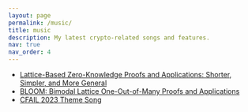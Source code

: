 ```yaml
---
layout: page
permalink: /music/
title: music
description: My latest crypto-related songs and features.
nav: true
nav_order: 4
---
```


<div>
  <ul>
    <li><a href="https://www.youtube.com/watch?v=2uVsVYtedVQ">Lattice-Based Zero-Knowledge Proofs and Applications: Shorter, Simpler, and More General</a></li>
    <li><a href="https://www.youtube.com/watch?v=1z362xyQtYQ">BLOOM: Bimodal Lattice One-Out-of-Many Proofs and Applications</a></li>
    <li><a href="https://youtu.be/iFAjZAEYPbM?si=9ZucEOrnpRtvxpvu">CFAIL 2023 Theme Song</a></li>
  </ul>
</div>

